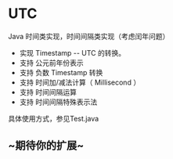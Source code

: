 # UTC
Java 时间类实现，时间间隔类实现（考虑闰年问题）

* 实现 Timestamp -- UTC 的转换。
* 支持 公元前年份表示
* 支持 负数 Timestamp 转换
* 支持 时间加/减法计算（ Millisecond ）
* 支持 时间间隔运算
* 支持 时间间隔特殊表示法

具体使用方式，参见Test.java
## ~期待你的扩展~
